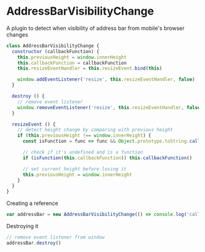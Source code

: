 # AddressBarVisibilityChange

A plugin to detect when visibility of address bar from mobile's browser changes

```javascript
class AddressBarVisibilityChange {
  constructor (callbackFunction) {
    this.previousHeight = window.innerHeight
    this.callbackFunction = callbackFunction
    this.resizeEventHandler = this.resizeEvent.bind(this)

    window.addEventListener('resize', this.resizeEventHandler, false)
  }

  destroy () {
    // remove event listener
    window.removeEventListener('resize', this.resizeEventHandler, false)
  }

  resizeEvent () {
    // detect height change by comparing with previous height
    if (this.previousHeight !== window.innerHeight) {
      const isFunction = func => func && Object.prototype.toString.call(func).toLowerCase().indexOf('function') > -1

      // check if it's undefined and is a function
      if (isFunction(this.callbackFunction)) this.callbackFunction()

      // set current height before losing it
      this.previousHeight = window.innerHeight
    }
  }
}
```

Creating a reference

```javascript
var addressBar = new AddressBarVisibilityChange(() => console.log('callback function'))
```

Destroying it

```javascript
// remove event listener from window
addressBar.destroy()
```
